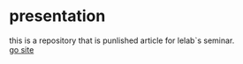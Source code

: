# presentation
this is a repository that is punlished article for lelab`s seminar.  
[go site](http://lecleziolab.github.io/presentation/)
